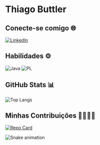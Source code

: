# Thiago Buttler

## Conecte-se comigo 🌐
[![LinkedIn](https://img.shields.io/badge/LinkedIn-0077B5?style=for-the-badge&logo=linkedin&logoColor=white)](https://www.linkedin.com/in/thiago-buttler/)

## Habilidades ⚙️
![Java](https://img.shields.io/badge/java-%23ED8B00.svg?style=for-the-badge&logo=openjdk&logoColor=white) 
![PL](https://img.shields.io/badge/PL%2FSQL-FFFFFF?style=for-the-badge&logo=oracle&logoColor=FF0000&labelColor=FFFFFF&color=FF0000)

## GitHub Stats 📊
![Top Langs](https://github-readme-stats-git-masterrstaa-rickstaa.vercel.app/api/top-langs/?username=thiagobuttler&layout=compact&bg_color=000&border_color=00FFFF&title_color=00FFFF&text_color=FFF)

## Minhas Contribuições 🫱🏻‍🫲🏻
[![Repo Card](https://github-readme-stats.vercel.app/api/pin/?username=thiagobuttler&repo=ProjetoA3PrimeiroSemestre&bg_color=000&border_color=00FFFF&show_icons=true&icon_color=30A3DC&title_color=00FFFF&text_color=FFF)](https://github.com/thiagobuttler/ProjetoA3PrimeiroSemestre)

![Snake animation](https://github.com/thiagobuttler)
